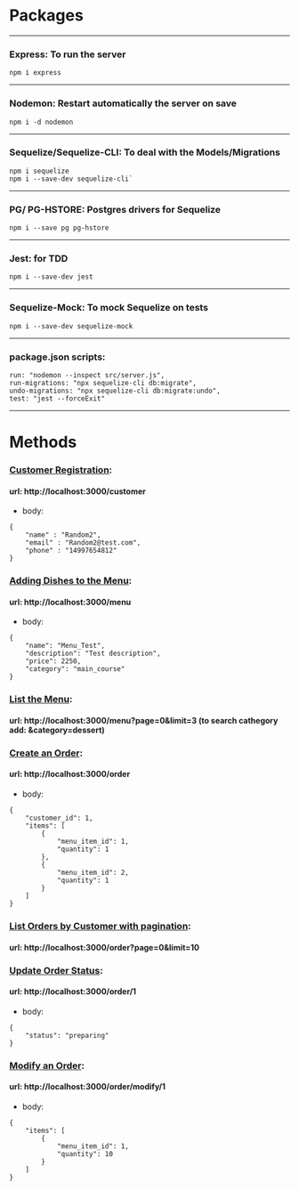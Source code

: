 ## 

# Packages
---
### Express: To run the server
```
npm i express
```
---

### Nodemon: Restart automatically the server on save
```
npm i -d nodemon
```
---
### **Sequelize/Sequelize-CLI**: To deal with the Models/Migrations
```
npm i sequelize
npm i --save-dev sequelize-cli`
```
---
### PG/ PG-HSTORE: Postgres drivers for Sequelize
```
npm i --save pg pg-hstore
```
---
### Jest: for TDD
```
npm i --save-dev jest
```
---
### Sequelize-Mock: To mock Sequelize on tests
```
npm i --save-dev sequelize-mock
```
---
### package.json scripts:
```
run: "nodemon --inspect src/server.js",
run-migrations: "npx sequelize-cli db:migrate",
undo-migrations: "npx sequelize-cli db:migrate:undo",
test: "jest --forceExit"
```
---
# Methods
### <ins>Customer Registration</ins>: 
#### url: http://localhost:3000/customer
- body:
```
{
    "name" : "Random2",
    "email" : "Random2@test.com",
    "phone" : "14997654812"
}
```

### <ins>Adding Dishes to the Menu</ins>: 
#### url: http://localhost:3000/menu
- body:
```
{
    "name": "Menu_Test",
    "description": "Test description",
    "price": 2250,
    "category": "main_course"
}
```

### <ins>List the Menu</ins>: 
#### url: http://localhost:3000/menu?page=0&limit=3 (to search cathegory add: &category=dessert)

### <ins>Create an Order</ins>: 
#### url: http://localhost:3000/order
- body:
```
{
    "customer_id": 1,
    "items": [
        {
            "menu_item_id": 1,
            "quantity": 1
        },
        {
            "menu_item_id": 2,
            "quantity": 1
        }
    ]
}
```

### <ins>List Orders by Customer with pagination</ins>: 
#### url: http://localhost:3000/order?page=0&limit=10

### <ins>Update Order Status</ins>: 
#### url: http://localhost:3000/order/1
- body:
```
{
    "status": "preparing"
}
```

### <ins>Modify an Order</ins>: 
#### url: http://localhost:3000/order/modify/1
- body:
```
{
    "items": [
        {
            "menu_item_id": 1,
            "quantity": 10
        }
    ]
}
```
